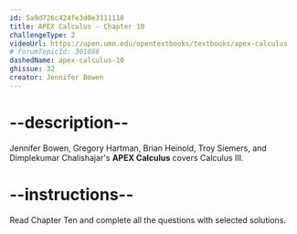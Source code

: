 ```yaml
---
id: 5a9d726c424fe3d0e3111110
title: APEX Calculus - Chapter 10
challengeType: 2
videoUrl: https://open.umn.edu/opentextbooks/textbooks/apex-calculus
# forumTopicId: 301086
dashedName: apex-calculus-10
ghissue: 32
creator: Jennifer Bowen 
---
```


# --description--

Jennifer Bowen, Gregory Hartman, Brian Heinold, Troy Siemers, and Dimplekumar Chalishajar's __APEX Calculus__ covers Calculus III.

# --instructions--

Read Chapter Ten and complete all the questions with selected solutions.